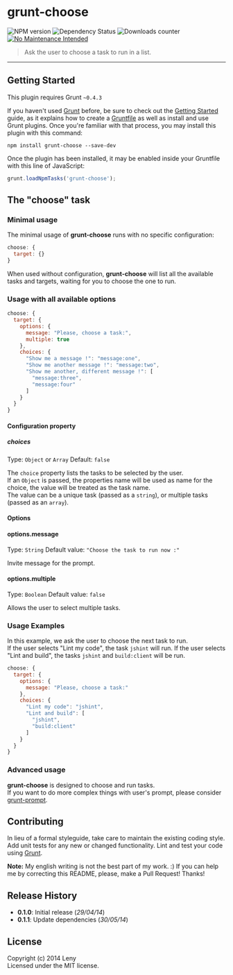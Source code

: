 # grunt-choose

![NPM version](http://img.shields.io/npm/v/grunt-choose.svg) ![Dependency Status](https://david-dm.org/leny/grunt-choose.svg) ![Downloads counter](http://img.shields.io/npm/dm/grunt-choose.svg) [![No Maintenance Intended](http://unmaintained.tech/badge.svg)](http://unmaintained.tech/)

> Ask the user to choose a task to run in a list.

* * *

## Getting Started

This plugin requires Grunt `~0.4.3`

If you haven't used [Grunt](http://gruntjs.com/) before, be sure to check out the [Getting Started](http://gruntjs.com/getting-started) guide, as it explains how to create a [Gruntfile](http://gruntjs.com/sample-gruntfile) as well as install and use Grunt plugins. Once you're familiar with that process, you may install this plugin with this command:

```shell
npm install grunt-choose --save-dev
```

Once the plugin has been installed, it may be enabled inside your Gruntfile with this line of JavaScript:

```js
grunt.loadNpmTasks('grunt-choose');
```

## The "choose" task

### Minimal usage

The minimal usage of **grunt-choose** runs with no specific configuration:

```js
choose: {
  target: {}
}
```

When used without configuration, **grunt-choose** will list all the available tasks and targets, waiting for you to choose the one to run.

### Usage with all available options

```js
choose: {
  target: {
    options: {
      message: "Please, choose a task:",
      multiple: true
    },
    choices: {
      "Show me a message !": "message:one",
      "Show me another message !": "message:two",
      "Show me another, different message !": [
        "message:three",
        "message:four"
      ]
    }
  }
}
```

#### Configuration property

##### choices
Type: `Object` or `Array` 
Default: `false`

The `choice` property lists the tasks to be selected by the user.  
If an `Object` is passed, the properties name will be used as name for the choice, the value will be treated as the task name.  
The value can be a unique task (passed as a `string`), or multiple tasks (passed as an `array`).

#### Options

#### options.message
Type: `String`
Default value: `"Choose the task to run now :"`

Invite message for the prompt.

#### options.multiple
Type: `Boolean`
Default value: `false`

Allows the user to select multiple tasks.

### Usage Examples

In this example, we ask the user to choose the next task to run.  
If the user selects "Lint my code", the task `jshint` will run. If the user selects "Lint and build", the tasks `jshint` and `build:client` will be run.

```js
choose: {
  target: {
    options: {
      message: "Please, choose a task:"
    },
    choices: {
      "Lint my code": "jshint",
      "Lint and build": [
        "jshint",
        "build:client"
      ]
    }
  }
}
```

### Advanced usage

**grunt-choose** is designed to choose and run tasks.  
If you want to do more complex things with user's prompt, please consider [grunt-prompt](https://www.npmjs.org/package/grunt-prompt).

## Contributing

In lieu of a formal styleguide, take care to maintain the existing coding style. Add unit tests for any new or changed functionality. Lint and test your code using [Grunt](http://gruntjs.com/).

**Note:** My english writing is not the best part of my work. :) If you can help me by correcting this README, please, make a Pull Request! Thanks!

## Release History

* **0.1.0**: Initial release (*29/04/14*)
* **0.1.1**: Update dependencies (*30/05/14*)

## License
Copyright (c) 2014 Leny  
Licensed under the MIT license.
